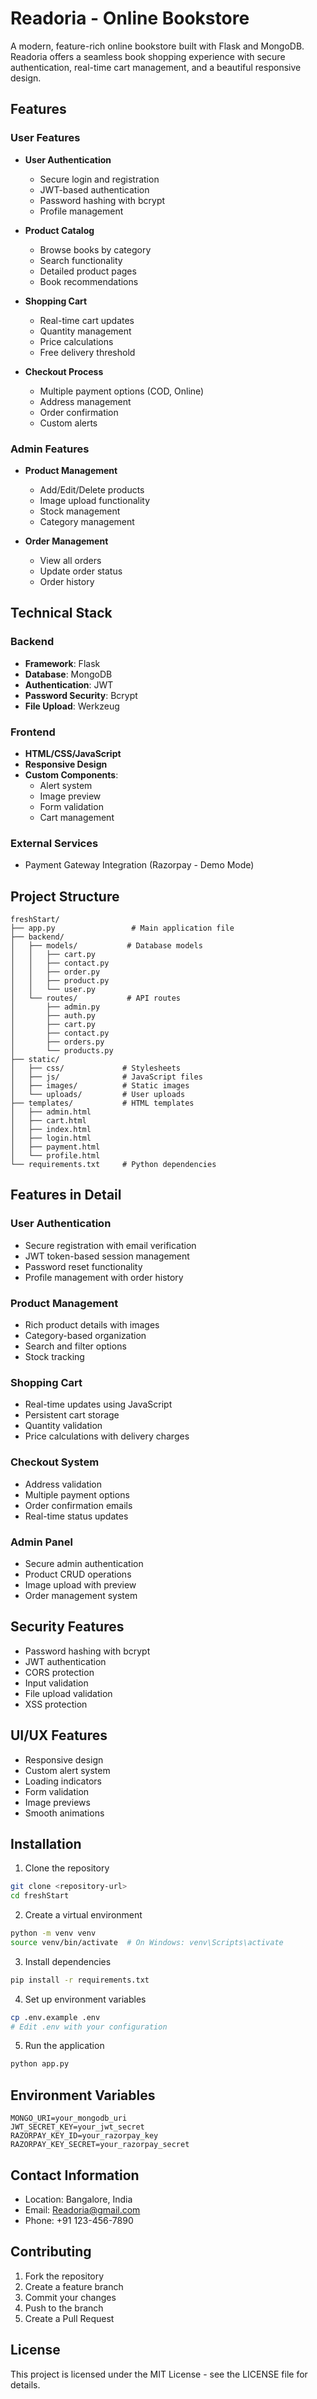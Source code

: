# Readoria - Online Bookstore

A modern, feature-rich online bookstore built with Flask and MongoDB. Readoria offers a seamless book shopping experience with secure authentication, real-time cart management, and a beautiful responsive design.

## Features

### User Features
- **User Authentication**
  - Secure login and registration
  - JWT-based authentication
  - Password hashing with bcrypt
  - Profile management

- **Product Catalog**
  - Browse books by category
  - Search functionality
  - Detailed product pages
  - Book recommendations

- **Shopping Cart**
  - Real-time cart updates
  - Quantity management
  - Price calculations
  - Free delivery threshold

- **Checkout Process**
  - Multiple payment options (COD, Online)
  - Address management
  - Order confirmation
  - Custom alerts

### Admin Features
- **Product Management**
  - Add/Edit/Delete products
  - Image upload functionality
  - Stock management
  - Category management

- **Order Management**
  - View all orders
  - Update order status
  - Order history

## Technical Stack

### Backend
- **Framework**: Flask
- **Database**: MongoDB
- **Authentication**: JWT
- **Password Security**: Bcrypt
- **File Upload**: Werkzeug

### Frontend
- **HTML/CSS/JavaScript**
- **Responsive Design**
- **Custom Components**:
  - Alert system
  - Image preview
  - Form validation
  - Cart management

### External Services
- Payment Gateway Integration (Razorpay - Demo Mode)

## Project Structure
```
freshStart/
├── app.py                 # Main application file
├── backend/
│   ├── models/           # Database models
│   │   ├── cart.py
│   │   ├── contact.py
│   │   ├── order.py
│   │   ├── product.py
│   │   └── user.py
│   └── routes/           # API routes
│       ├── admin.py
│       ├── auth.py
│       ├── cart.py
│       ├── contact.py
│       ├── orders.py
│       └── products.py
├── static/
│   ├── css/             # Stylesheets
│   ├── js/              # JavaScript files
│   ├── images/          # Static images
│   └── uploads/         # User uploads
├── templates/           # HTML templates
│   ├── admin.html
│   ├── cart.html
│   ├── index.html
│   ├── login.html
│   ├── payment.html
│   └── profile.html
└── requirements.txt     # Python dependencies
```

## Features in Detail

### User Authentication
- Secure registration with email verification
- JWT token-based session management
- Password reset functionality
- Profile management with order history

### Product Management
- Rich product details with images
- Category-based organization
- Search and filter options
- Stock tracking

### Shopping Cart
- Real-time updates using JavaScript
- Persistent cart storage
- Quantity validation
- Price calculations with delivery charges

### Checkout System
- Address validation
- Multiple payment options
- Order confirmation emails
- Real-time status updates

### Admin Panel
- Secure admin authentication
- Product CRUD operations
- Image upload with preview
- Order management system

## Security Features
- Password hashing with bcrypt
- JWT authentication
- CORS protection
- Input validation
- File upload validation
- XSS protection

## UI/UX Features
- Responsive design
- Custom alert system
- Loading indicators
- Form validation
- Image previews
- Smooth animations

## Installation

1. Clone the repository
```bash
git clone <repository-url>
cd freshStart
```

2. Create a virtual environment
```bash
python -m venv venv
source venv/bin/activate  # On Windows: venv\Scripts\activate
```

3. Install dependencies
```bash
pip install -r requirements.txt
```

4. Set up environment variables
```bash
cp .env.example .env
# Edit .env with your configuration
```

5. Run the application
```bash
python app.py
```

## Environment Variables
```
MONGO_URI=your_mongodb_uri
JWT_SECRET_KEY=your_jwt_secret
RAZORPAY_KEY_ID=your_razorpay_key
RAZORPAY_KEY_SECRET=your_razorpay_secret
```

## Contact Information
- Location: Bangalore, India
- Email: Readoria@gmail.com
- Phone: +91 123-456-7890

## Contributing
1. Fork the repository
2. Create a feature branch
3. Commit your changes
4. Push to the branch
5. Create a Pull Request

## License
This project is licensed under the MIT License - see the LICENSE file for details.